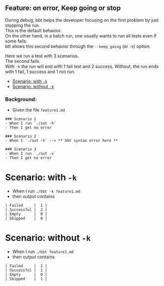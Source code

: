 <!-- omit from toc -->
## Feature: on error, Keep going or stop

During debug, bbt helps the developer focusing on the first problem by just stopping the run.  
This is the default behavior.  
On the other hand, in a batch run, one usually wants to run all tests even if some fails.  
btt allows this second behavior through the `--keep_going` (or `-k`) option.  

Here we run a test with 3 scenarios.  
The second fails.  
With `-k` the run will end with 1 fail test and 2 success.
Without, the run ends with 1 fail, 1 success and 1 not run.

- [Scenario: with `-k`](#scenario-with--k)
- [Scenario: without `-k`](#scenario-without--k)

### Background:
- Given the file `feature1.md`
```
### Scenario 1
- When I run `./sut -h`
- Then I get no error

### Scenario 2
- When I `./sut -h` --> ** bbt syntax error here **

### Scenario 3
- When I run `./sut -v`
- Then I get no error
```

# Scenario: with `-k`
- When I run `./bbt -k feature1.md`
- then output contains
```
| Failed     |  1 |
| Successful |  2 |
| Empty      |  0 |
| Skipped    |  0 |
```

# Scenario: without `-k`
- When I run `./bbt feature1.md`
- then output contains
```
| Failed     |  1 |
| Successful |  1 |
| Empty      |  0 |
| Skipped    |  1 |
```
